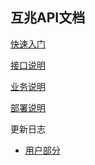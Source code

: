 <div class="container">

<div class="row"><h2>互兆API文档</h2></div>

<div class="row">
<div class="col-sm-6 col-md-3">
<a href="chapter1/01_Quickstart/">
    <div class="thumbnail">
        <i class="fa fa-magic fa-4x" aria-hidden="true"></i>
        <div class="caption"><p>快速入门</p></div>
    </div>
</a>
</div>
<div class="col-sm-6 col-md-3">
<a href="chapter2/01_Basics/">
    <div class="thumbnail">
    <i class="fa fa-exchange fa-4x" aria-hidden="true"></i>
        <div class="caption"><p>接口说明</p></div>
    </div>
</a>
</div>

<div class="col-sm-6 col-md-3">
<a href="chapter3/01_Roadmap/">
    <div class="thumbnail">
    <i class="fa fa-tasks fa-4x" aria-hidden="true"></i>
        <div class="caption"><p>业务说明</p></div>
    </div>
</a>
</div>

<div class="col-sm-6 col-md-3">
<a href="chapter3/01_Structure/">
    <div class="thumbnail">
    <i class="fa fa-cogs fa-4x" aria-hidden="true"></i>
        <div class="caption"><p>部署说明</p></div>
    </div>
</a>
</div>


</div>
<div class="row">
<div class="panel panel-default">
<div class="panel-heading">更新日志</div>
<div class="panel-body">
    <ul>
    <li><a href="">用户部分</a></li>
    </ul>
</div>
</div>
</div>
